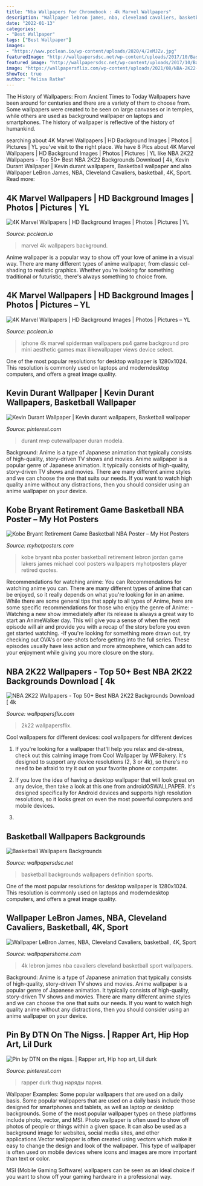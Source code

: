 ```yaml
---
title: "Nba Wallpapers For Chromebook : 4k Marvel Wallpapers"
description: "Wallpaper lebron james, nba, cleveland cavaliers, basketball, 4k, sport"
date: "2022-01-13"
categories:
- "Best Wallpaper"
tags: ["Best Wallpaper"]
images:
- "https://www.pcclean.io/wp-content/uploads/2020/4/2eMJZv.jpg"
featuredImage: "http://wallpapersdsc.net/wp-content/uploads/2017/10/Basketball-High-Definition.jpg"
featured_image: "http://wallpapersdsc.net/wp-content/uploads/2017/10/Basketball-High-Definition.jpg"
image: "https://wallpapersflix.com/wp-content/uploads/2021/08/NBA-2K22-Wallpaper-728x1536.jpg"
ShowToc: true
author: "Melisa Ratke"
---
```



The History of Wallpapers: From Ancient Times to Today
Wallpapers have been around for centuries and there are a variety of them to choose from. Some wallpapers were created to be seen on large canvases or in temples, while others are used as background wallpaper on laptops and smartphones. The history of wallpaper is reflective of the history of humankind.

	

		
searching about 4K Marvel Wallpapers | HD Background Images | Photos | Pictures | YL you've visit to the right place. We have 8 Pics about 4K Marvel Wallpapers | HD Background Images | Photos | Pictures | YL like NBA 2K22 Wallpapers - Top 50+ Best NBA 2K22 Backgrounds Download [ 4k, Kevin Durant Wallpaper | Kevin durant wallpapers, Basketball wallpaper and also Wallpaper LeBron James, NBA, Cleveland Cavaliers, basketball, 4K, Sport. Read more:
		
    
## 4K Marvel Wallpapers | HD Background Images | Photos | Pictures | YL

<img loading=lazy src="https://www.pcclean.io/wp-content/uploads/2020/4/2eMJZv.jpg" onerror="this.onerror=null;this.src='https://tse3.mm.bing.net/th?id=OIP.UF8eiBXQz_07fIdwdX3e3wHaD5&amp;pid=15.1';" alt="4K Marvel Wallpapers | HD Background Images | Photos | Pictures | YL">

_Source: pcclean.io_

>marvel 4k wallpapers background. 

	

Anime wallpaper is a popular way to show off your love of anime in a visual way. There are many different types of anime wallpaper, from classic cel-shading to realistic graphics. Whether you're looking for something traditional or futuristic, there's always something to choice from.

    
## 4K Marvel Wallpapers | HD Background Images | Photos | Pictures – YL

<img loading=lazy src="https://www.pcclean.io/wp-content/uploads/2020/4/Rjamae.jpg" onerror="this.onerror=null;this.src='https://tse4.mm.bing.net/th?id=OIP.e2OlOyLyGHcTB211hXMqPwHaQC&amp;pid=15.1';" alt="4K Marvel Wallpapers | HD Background Images | Photos | Pictures – YL">

_Source: pcclean.io_

>iphone 4k marvel spiderman wallpapers ps4 game background pro mini aesthetic games max ilikewallpaper views device select. 

	

One of the most popular resolutions for desktop wallpaper is 1280x1024. This resolution is commonly used on laptops and moderndesktop computers, and offers a great image quality.

    
## Kevin Durant Wallpaper | Kevin Durant Wallpapers, Basketball Wallpaper

<img loading=lazy src="https://i.pinimg.com/736x/c3/e4/bc/c3e4bc318b71d8104a9a6156a397540c.jpg" onerror="this.onerror=null;this.src='https://tse4.mm.bing.net/th?id=OIP.B-e0hc3oLPZi1dL7UJZshwHaNK&amp;pid=15.1';" alt="Kevin Durant Wallpaper | Kevin durant wallpapers, Basketball wallpaper">

_Source: pinterest.com_

>durant mvp cutewallpaper duran modela. 

	

Background: Anime is a type of Japanese animation that typically consists of high-quality, story-driven TV shows and movies.
Anime wallpaper is a popular genre of Japanese animation. It typically consists of high-quality, story-driven TV shows and movies. There are many different anime styles and we can choose the one that suits our needs. If you want to watch high quality anime without any distractions, then you should consider using an anime wallpaper on your device.

    
## Kobe Bryant Retirement Game Basketball NBA Poster – My Hot Posters

<img loading=lazy src="https://cdn.shopify.com/s/files/1/0747/3829/products/mC0329_bc060c82-0b98-4287-a851-1f8589163732_1024x1024.jpg?v=1571444633" onerror="this.onerror=null;this.src='https://tse3.mm.bing.net/th?id=OIP.OdgrZurhWe2vMsbC-AgODgHaLG&amp;pid=15.1';" alt="Kobe Bryant Retirement Game Basketball NBA Poster – My Hot Posters">

_Source: myhotposters.com_

>kobe bryant nba poster basketball retirement lebron jordan game lakers james michael cool posters wallpapers myhotposters player retired quotes. 

	

Recommendations for watching anime: You can
Recommendations for watching anime you can. There are many different types of anime that can be enjoyed, so it really depends on what you're looking for in an anime. While there are some general tips that apply to all types of Anime, here are some specific recommendations for those who enjoy the genre of Anime: 
-Watching a new show immediately after its release is always a great way to start an AnimeWalker day. This will give you a sense of when the next episode will air and provide you with a recap of the story before you even get started watching. 
-If you're looking for something more drawn out, try checking out OVA's or one-shots before getting into the full series. These episodes usually have less action and more atmosphere, which can add to your enjoyment while giving you more closure on the story.

    
## NBA 2K22 Wallpapers - Top 50+ Best NBA 2K22 Backgrounds Download [ 4k

<img loading=lazy src="https://wallpapersflix.com/wp-content/uploads/2021/08/NBA-2K22-Wallpaper-728x1536.jpg" onerror="this.onerror=null;this.src='https://tse3.mm.bing.net/th?id=OIP.t344nTF59TLG2IvBdmLvKQHaPo&amp;pid=15.1';" alt="NBA 2K22 Wallpapers - Top 50+ Best NBA 2K22 Backgrounds Download [ 4k">

_Source: wallpapersflix.com_

>2k22 wallpapersflix. 

	

Cool wallpapers for different devices:
cool wallpapers for different devices 

1. If you're looking for a wallpaper that'll help you relax and de-stress, check out this calming image from Cool Wallpaper by WPBakery. It's designed to support any device resolutions (2, 3 or 4k), so there's no need to be afraid to try it out on your favorite phone or computer.

2. If you love the idea of having a desktop wallpaper that will look great on any device, then take a look at this one from androidOSWALLPAPER. It's designed specifically for Android devices and supports high resolution resolutions, so it looks great on even the most powerful computers and mobile devices.

3.

    
## Basketball Wallpapers Backgrounds

<img loading=lazy src="http://wallpapersdsc.net/wp-content/uploads/2017/10/Basketball-High-Definition.jpg" onerror="this.onerror=null;this.src='https://tse4.mm.bing.net/th?id=OIP._vYTcnP71lI7ktiLz3sxJwHaE1&amp;pid=15.1';" alt="Basketball Wallpapers Backgrounds">

_Source: wallpapersdsc.net_

>basketball backgrounds wallpapers definition sports. 

	

One of the most popular resolutions for desktop wallpaper is 1280x1024. This resolution is commonly used on laptops and moderndesktop computers, and offers a great image quality.

    
## Wallpaper LeBron James, NBA, Cleveland Cavaliers, Basketball, 4K, Sport

<img loading=lazy src="https://wallpapershome.com/images/wallpapers/lebron-james-3840x2160-nba-cleveland-cavaliers-basketball-4k-19841.jpg" onerror="this.onerror=null;this.src='https://tse2.mm.bing.net/th?id=OIP.7wuegLUQig37ATJQiRMOUAHaEK&amp;pid=15.1';" alt="Wallpaper LeBron James, NBA, Cleveland Cavaliers, basketball, 4K, Sport">

_Source: wallpapershome.com_

>4k lebron james nba cavaliers cleveland basketball sport wallpapers. 

	

Background: Anime is a type of Japanese animation that typically consists of high-quality, story-driven TV shows and movies.
Anime wallpaper is a popular genre of Japanese animation. It typically consists of high-quality, story-driven TV shows and movies. There are many different anime styles and we can choose the one that suits our needs. If you want to watch high quality anime without any distractions, then you should consider using an anime wallpaper on your device.

    
## Pin By DTN On The Nigss. | Rapper Art, Hip Hop Art, Lil Durk

<img loading=lazy src="https://i.pinimg.com/736x/e0/4a/2a/e04a2adce8d02f79d39857b47664740c.jpg" onerror="this.onerror=null;this.src='https://tse4.mm.bing.net/th?id=OIP.rIYZCj1Qyg7y-VB01sAkYQHaLH&amp;pid=15.1';" alt="Pin by DTN on the nigss. | Rapper art, Hip hop art, Lil durk">

_Source: pinterest.com_

>rapper durk thug наряды парня. 

	

Wallpaper Examples: Some popular wallpapers that are used on a daily basis.
Some popular wallpapers that are used on a daily basis include those designed for smartphones and tablets, as well as laptop or desktop backgrounds. Some of the most popular wallpaper types on these platforms include photo, vector, and MSI. 
Photo wallpaper is often used to show off photos of people or things within a given space. It can also be used as a background image for websites, social media sites, and other applications.Vector wallpaper is often created using vectors which make it easy to change the design and look of the wallpaper. This type of wallpaper is often used on mobile devices where icons and images are more important than text or color. 

MSI (Mobile Gaming Software) wallpapers can be seen as an ideal choice if you want to show off your gaming hardware in a professional way.

